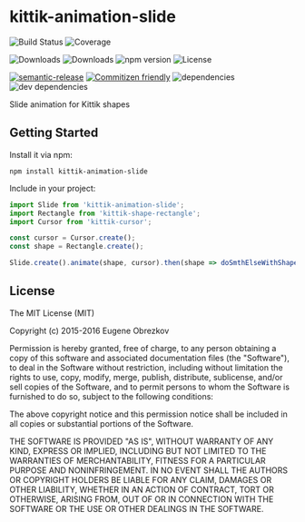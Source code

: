 # kittik-animation-slide

![Build Status](https://img.shields.io/travis/kittikjs/animation-slide.svg)
![Coverage](https://img.shields.io/coveralls/kittikjs/animation-slide.svg)

![Downloads](https://img.shields.io/npm/dm/kittik-animation-slide.svg)
![Downloads](https://img.shields.io/npm/dt/kittik-animation-slide.svg)
![npm version](https://img.shields.io/npm/v/kittik-animation-slide.svg)
![License](https://img.shields.io/npm/l/kittik-animation-slide.svg)

[![semantic-release](https://img.shields.io/badge/%20%20%F0%9F%93%A6%F0%9F%9A%80-semantic--release-e10079.svg)](https://github.com/semantic-release/semantic-release)
[![Commitizen friendly](https://img.shields.io/badge/commitizen-friendly-brightgreen.svg)](http://commitizen.github.io/cz-cli/)
![dependencies](https://img.shields.io/david/kittikjs/animation-slide.svg)
![dev dependencies](https://img.shields.io/david/dev/kittikjs/animation-slide.svg)

Slide animation for Kittik shapes

## Getting Started

Install it via npm:

```shell
npm install kittik-animation-slide
```

Include in your project:

```javascript
import Slide from 'kittik-animation-slide';
import Rectangle from 'kittik-shape-rectangle';
import Cursor from 'kittik-cursor';

const cursor = Cursor.create();
const shape = Rectangle.create();

Slide.create().animate(shape, cursor).then(shape => doSmthElseWithShape(shape));
```

## License

The MIT License (MIT)

Copyright (c) 2015-2016 Eugene Obrezkov

Permission is hereby granted, free of charge, to any person obtaining a copy
of this software and associated documentation files (the "Software"), to deal
in the Software without restriction, including without limitation the rights
to use, copy, modify, merge, publish, distribute, sublicense, and/or sell
copies of the Software, and to permit persons to whom the Software is
furnished to do so, subject to the following conditions:

The above copyright notice and this permission notice shall be included in all
copies or substantial portions of the Software.

THE SOFTWARE IS PROVIDED "AS IS", WITHOUT WARRANTY OF ANY KIND, EXPRESS OR
IMPLIED, INCLUDING BUT NOT LIMITED TO THE WARRANTIES OF MERCHANTABILITY,
FITNESS FOR A PARTICULAR PURPOSE AND NONINFRINGEMENT. IN NO EVENT SHALL THE
AUTHORS OR COPYRIGHT HOLDERS BE LIABLE FOR ANY CLAIM, DAMAGES OR OTHER
LIABILITY, WHETHER IN AN ACTION OF CONTRACT, TORT OR OTHERWISE, ARISING FROM,
OUT OF OR IN CONNECTION WITH THE SOFTWARE OR THE USE OR OTHER DEALINGS IN THE
SOFTWARE.
